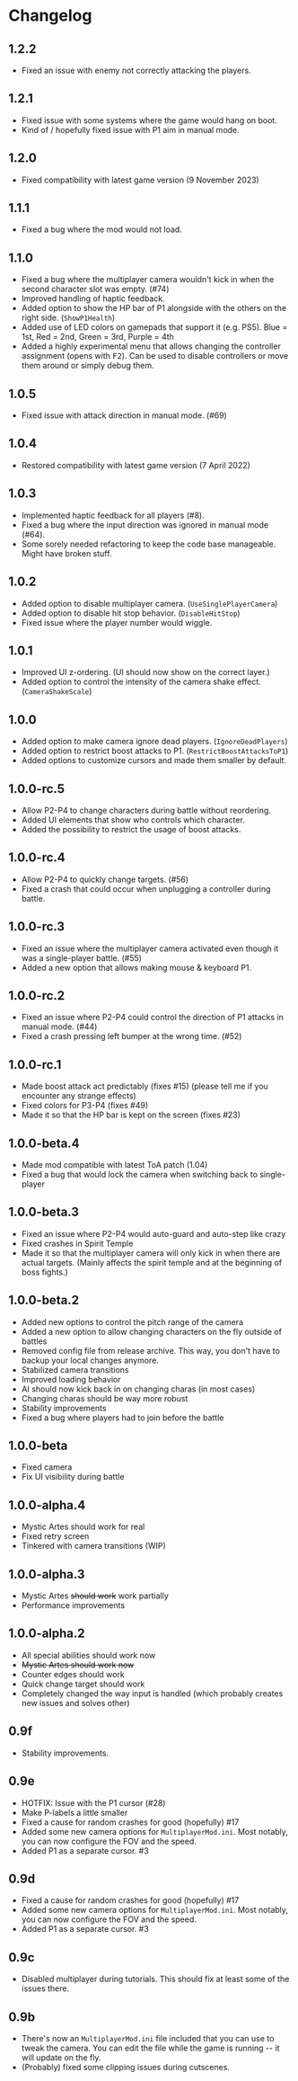 # Changelog

## 1.2.2

- Fixed an issue with enemy not correctly attacking the players.

## 1.2.1

- Fixed issue with some systems where the game would hang on boot.
- Kind of / hopefully fixed issue with P1 aim in manual mode.

## 1.2.0

- Fixed compatibility with latest game version (9 November 2023)

## 1.1.1

- Fixed a bug where the mod would not load.

## 1.1.0

- Fixed a bug where the multiplayer camera wouldn't kick in when the second character slot was empty. (#74)
- Improved handling of haptic feedback.
- Added option to show the HP bar of P1 alongside with the others on the right side. (`ShowP1Health`)
- Added use of LED colors on gamepads that support it (e.g. PS5). Blue = 1st, Red = 2nd, Green = 3rd, Purple = 4th
- Added a highly experimental menu that allows changing the controller assignment (opens with <kbd>F2</kbd>). Can be used to disable controllers or move them around or simply debug them.

## 1.0.5

- Fixed issue with attack direction in manual mode. (#69)

## 1.0.4

- Restored compatibility with latest game version (7 April 2022)

## 1.0.3

- Implemented haptic feedback for all players (#8).
- Fixed a bug where the input direction was ignored in manual mode (#64).
- Some sorely needed refactoring to keep the code base manageable. Might have broken stuff.

## 1.0.2

- Added option to disable multiplayer camera. (`UseSinglePlayerCamera`)
- Added option to disable hit stop behavior. (`DisableHitStop`)
- Fixed issue where the player number would wiggle.

## 1.0.1

- Improved UI z-ordering. (UI should now show on the correct layer.)
- Added option to control the intensity of the camera shake effect. (`CameraShakeScale`)

## 1.0.0

- Added option to make camera ignore dead players. (`IgnoreDeadPlayers`)
- Added option to restrict boost attacks to P1. (`RestrictBoostAttacksToP1`)
- Added options to customize cursors and made them smaller by default.

## 1.0.0-rc.5

- Allow P2-P4 to change characters during battle without reordering.
- Added UI elements that show who controls which character.
- Added the possibility to restrict the usage of boost attacks.

## 1.0.0-rc.4

- Allow P2-P4 to quickly change targets. (#56)
- Fixed a crash that could occur when unplugging a controller during battle.

## 1.0.0-rc.3

- Fixed an issue where the multiplayer camera activated even though it was a single-player battle. (#55)
- Added a new option that allows making mouse & keyboard P1.

## 1.0.0-rc.2

- Fixed an issue where P2-P4 could control the direction of P1 attacks in manual mode. (#44)
- Fixed a crash pressing left bumper at the wrong time. (#52)

## 1.0.0-rc.1

- Made boost attack act predictably (fixes #15) (please tell me if you encounter any strange effects)
- Fixed colors for P3-P4 (fixes #49)
- Made it so that the HP bar is kept on the screen (fixes #23)

## 1.0.0-beta.4

- Made mod compatible with latest ToA patch (1.04)
- Fixed a bug that would lock the camera when switching back to single-player

## 1.0.0-beta.3

- Fixed an issue where P2-P4 would auto-guard and auto-step like crazy
- Fixed crashes in Spirit Temple
- Made it so that the multiplayer camera will only kick in when there are actual targets. (Mainly affects the spirit
  temple and at the beginning of boss fights.)

## 1.0.0-beta.2

- Added new options to control the pitch range of the camera
- Added a new option to allow changing characters on the fly outside of battles
- Removed config file from release archive. This way, you don't have to backup your local changes anymore.
- Stabilized camera transitions
- Improved loading behavior
- AI should now kick back in on changing charas (in most cases)
- Changing charas should be way more robust
- Stability improvements
- Fixed a bug where players had to join before the battle

## 1.0.0-beta

- Fixed camera
- Fix UI visibility during battle

## 1.0.0-alpha.4

- Mystic Artes should work for real
- Fixed retry screen
- Tinkered with camera transitions (WIP)

## 1.0.0-alpha.3

- Mystic Artes ~~should work~~ work partially
- Performance improvements

## 1.0.0-alpha.2

- All special abilities should work now
- ~~Mystic Artes should work now~~
- Counter edges should work
- Quick change target should work
- Completely changed the way input is handled (which probably creates new issues and solves other)

## 0.9f

- Stability improvements.

## 0.9e

- HOTFIX: Issue with the P1 cursor (#28)
- Make P-labels a little smaller
- Fixed a cause for random crashes for good  (hopefully) #17
- Added some new camera options for `MultiplayerMod.ini`. Most notably, you can now configure the FOV and the speed.
- Added P1 as a separate cursor. #3

## 0.9d

- Fixed a cause for random crashes for good  (hopefully) #17
- Added some new camera options for `MultiplayerMod.ini`. Most notably, you can now configure the FOV and the speed.
- Added P1 as a separate cursor. #3

## 0.9c

- Disabled multiplayer during tutorials. This should fix at least some of the issues there.

## 0.9b

- There's now an `MultiplayerMod.ini` file included that you can use to tweak the camera. You can edit the file while
  the game is running -- it will update on the fly.
- (Probably) fixed some clipping issues during cutscenes.
